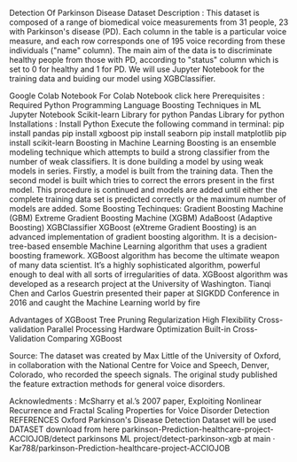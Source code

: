 Detection Of Parkinson Disease Dataset
Description :
This dataset is composed of a range of biomedical voice measurements from 31 people, 23 with Parkinson's disease (PD). Each column in the table is a particular voice measure, and each row corresponds one of 195 voice recording from these individuals ("name" column). The main aim of the data is to discriminate healthy people from those with PD, according to "status" column which is set to 0 for healthy and 1 for PD. We will use Jupyter Notebook for the training data and buiding our model using XGBClassifier.

Google Colab Notebook
For Colab Notebook click here
Prerequisites :
Required
Python Programming Language
Boosting Techniques in ML
Jupyter Notebook
Scikit-learn Library for python
Pandas Library for python
Installations :
Install Python
Execute the following command in terminal:
 pip install pandas
 pip install xgboost
 pip install seaborn
 pip install matplotlib
 pip install scikit-learn
Boosting in Machine Learning
Boosting is an ensemble modeling technique which attempts to build a strong classifier from the number of weak classifiers.
It is done building a model by using weak models in series.
Firstly, a model is built from the training data.
Then the second model is built which tries to correct the errors present in the first model.
This procedure is continued and models are added until either the complete training data set is predicted correctly or the maximum number of models are added.
Some Boosting Techinques:
Gradient Boosting Machine (GBM)
Extreme Gradient Boosting Machine (XGBM)
AdaBoost (Adaptive Boosting)
XGBClassifier
XGBoost (eXtreme Gradient Boosting) is an advanced implementation of gradient boosting algorithm.
It is a decision-tree-based ensemble Machine Learning algorithm that uses a gradient boosting framework.
XGBoost algorithm has become the ultimate weapon of many data scientist. It’s a highly sophisticated algorithm, powerful enough to deal with all sorts of irregularities of data.
XGBoost algorithm was developed as a research project at the University of Washington. Tianqi Chen and Carlos Guestrin presented their paper at SIGKDD Conference in 2016 and caught the Machine Learning world by fire


Advantages of XGBoost
Tree Pruning
Regularization
High Flexibility
Cross-validation
Parallel Processing
Hardware Optimization
Built-in Cross-Validation
Comparing XGBoost


Source:
The dataset was created by Max Little of the University of Oxford, in collaboration with the National Centre for Voice and Speech, Denver, Colorado, who recorded the speech signals. The original study published the feature extraction methods for general voice disorders.

Acknowledments :
McSharry et al.’s 2007 paper, Exploiting Nonlinear Recurrence and Fractal Scaling Properties for Voice Disorder Detection
REFERENCES
Oxford Parkinson's Disease Detection Dataset will be used
DATASET download from here
parkinson-Prediction-healthcare-project-ACCIOJOB/detect parkinsons ML project/detect-parkinson-xgb at main · Kar788/parkinson-Prediction-healthcare-project-ACCIOJOB 
